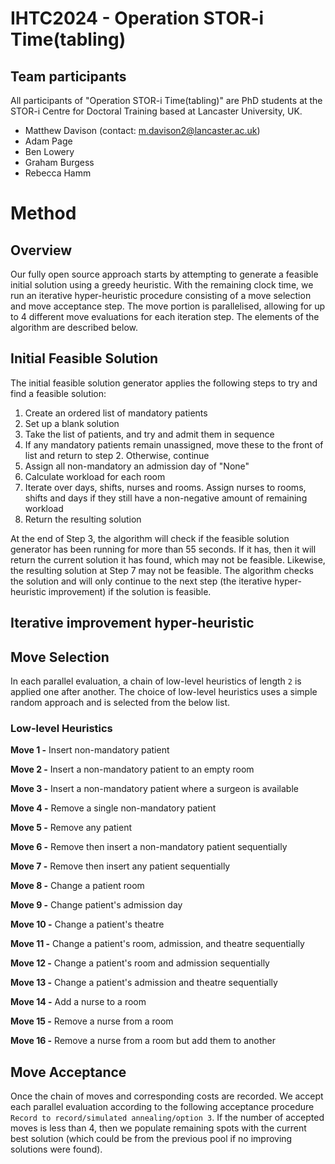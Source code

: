 # IHTC2024 - Operation STOR-i Time(tabling)

## Team participants
All participants of "Operation STOR-i Time(tabling)" are PhD students at the STOR-i Centre for Doctoral Training based at Lancaster University, UK.

- Matthew Davison (contact: m.davison2@lancaster.ac.uk)
- Adam Page
- Ben Lowery
- Graham Burgess
- Rebecca Hamm

# Method

## Overview

Our fully open source approach starts by attempting to generate a feasible initial solution using a greedy heuristic. With the remaining clock time, we run an iterative hyper-heuristic procedure consisting of a move selection and move acceptance step. The move portion is parallelised, allowing for up to 4 different move evaluations for each iteration step. The elements of the algorithm are described below.

## Initial Feasible Solution

The initial feasible solution generator applies the following steps to try and find a feasible solution:

1. Create an ordered list of mandatory patients
2. Set up a blank solution
2. Take the list of patients, and try and admit them in sequence
3. If any mandatory patients remain unassigned, move these to the front of list and return to step 2. Otherwise, continue
4. Assign all non-mandatory an admission day of "None"
5. Calculate workload for each room
6. Iterate over days, shifts, nurses and rooms. Assign nurses to rooms, shifts and days if they still have a non-negative amount of remaining workload
7. Return the resulting solution

At the end of Step 3, the algorithm will check if the feasible solution generator has been running for more than 55 seconds. If it has, then it will return the current solution it has found, which may not be feasible. Likewise, the resulting solution at Step 7 may not be feasible. The algorithm checks the solution and will only continue to the next step (the iterative hyper-heuristic improvement) if the solution is feasible.

## Iterative improvement hyper-heuristic

## Move Selection
In each parallel evaluation, a chain of low-level heuristics of length  ``2`` is applied one after another. The choice of low-level heuristics uses a simple random approach and is selected from the below list.

### Low-level Heuristics
**Move 1 -** Insert non-mandatory patient

**Move 2 -** Insert a non-mandatory patient to an empty room

**Move 3 -** Insert a non-mandatory patient where a surgeon is available

**Move 4 -** Remove a single non-mandatory patient

**Move 5 -** Remove any patient

**Move 6 -** Remove then insert a non-mandatory patient sequentially 

**Move 7 -** Remove then insert any patient sequentially

**Move 8 -** Change a patient room

**Move 9 -** Change patient's admission day

**Move 10 -** Change a patient's theatre

**Move 11 -** Change a patient's room, admission, and theatre sequentially

**Move 12 -** Change a patient's room and admission sequentially

**Move 13 -** Change a patient's admission and theatre sequentially

**Move 14 -** Add a nurse to a room

**Move 15 -** Remove a nurse from a room

**Move 16 -** Remove a nurse from a room but add them to another

## Move Acceptance
Once the chain of moves and corresponding costs are recorded. We accept each parallel evaluation according to the following acceptance procedure ```Record to record/simulated annealing/option 3```. If the number of accepted moves is less than 4, then we populate remaining spots with the current best solution (which could be from the previous pool if no improving solutions were found).
